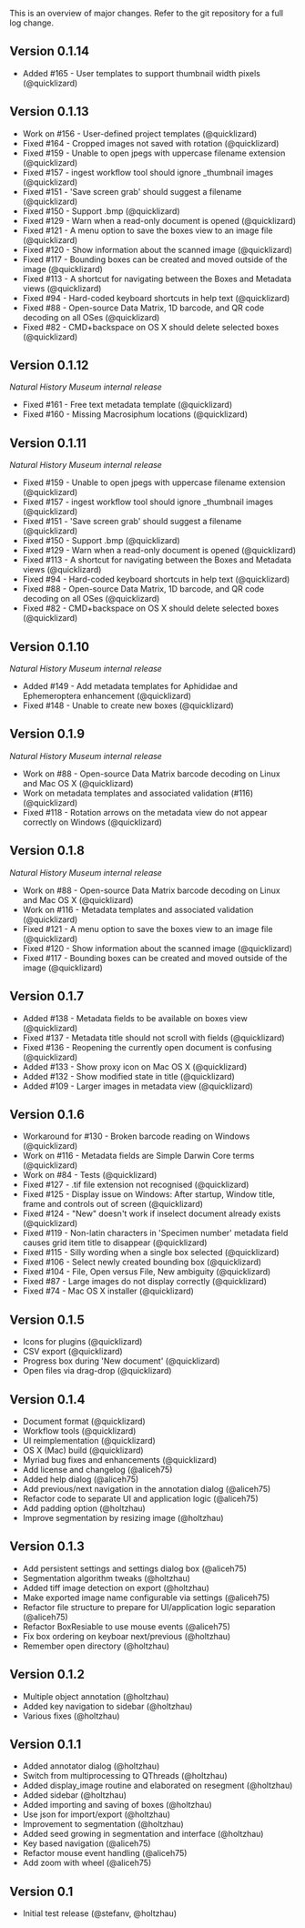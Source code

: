 This is an overview of major changes. Refer to the git repository for a full log change.

Version 0.1.14
-------------
- Added #165 - User templates to support thumbnail width pixels (@quicklizard)

Version 0.1.13
-------------
- Work on #156 - User-defined project templates (@quicklizard)
- Fixed #164 - Cropped images not saved with rotation (@quicklizard)
- Fixed #159 - Unable to open jpegs with uppercase filename extension (@quicklizard)
- Fixed #157 - ingest workflow tool should ignore _thumbnail images (@quicklizard)
- Fixed #151 - 'Save screen grab' should suggest a filename (@quicklizard)
- Fixed #150 - Support .bmp (@quicklizard)
- Fixed #129 - Warn when a read-only document is opened (@quicklizard)
- Fixed #121 - A menu option to save the boxes view to an image file (@quicklizard)
- Fixed #120 - Show information about the scanned image (@quicklizard)
- Fixed #117 - Bounding boxes can be created and moved outside of the image (@quicklizard)
- Fixed #113 - A shortcut for navigating between the Boxes and Metadata views (@quicklizard)
- Fixed #94 - Hard-coded keyboard shortcuts in help text (@quicklizard)
- Fixed #88 - Open-source Data Matrix, 1D barcode, and QR code decoding on all OSes (@quicklizard)
- Fixed #82 - CMD+backspace on OS X should delete selected boxes (@quicklizard)

Version 0.1.12
-------------
*Natural History Museum internal release*
- Fixed #161 - Free text metadata template (@quicklizard)
- Fixed #160 - Missing Macrosiphum locations (@quicklizard)

Version 0.1.11
-------------
*Natural History Museum internal release*
- Fixed #159 - Unable to open jpegs with uppercase filename extension (@quicklizard)
- Fixed #157 - ingest workflow tool should ignore _thumbnail images (@quicklizard)
- Fixed #151 - 'Save screen grab' should suggest a filename (@quicklizard)
- Fixed #150 - Support .bmp (@quicklizard)
- Fixed #129 - Warn when a read-only document is opened (@quicklizard)
- Fixed #113 - A shortcut for navigating between the Boxes and Metadata views (@quicklizard)
- Fixed #94 - Hard-coded keyboard shortcuts in help text (@quicklizard)
- Fixed #88 - Open-source Data Matrix, 1D barcode, and QR code decoding on all OSes (@quicklizard)
- Fixed #82 - CMD+backspace on OS X should delete selected boxes (@quicklizard)

Version 0.1.10
-------------
*Natural History Museum internal release*
- Added #149 - Add metadata templates for Aphididae and Ephemeroptera enhancement (@quicklizard)
- Fixed #148 - Unable to create new boxes (@quicklizard)

Version 0.1.9
-------------
*Natural History Museum internal release*
- Work on #88 - Open-source Data Matrix barcode decoding on Linux and Mac OS X (@quicklizard)
- Work on metadata templates and associated validation (#116) (@quicklizard)
- Fixed #118 - Rotation arrows on the metadata view do not appear correctly on Windows (@quicklizard)

Version 0.1.8
-------------
*Natural History Museum internal release*
- Work on #88 - Open-source Data Matrix barcode decoding on Linux and Mac OS X (@quicklizard)
- Work on #116 - Metadata templates and associated validation (@quicklizard)
- Fixed #121 - A menu option to save the boxes view to an image file (@quicklizard)
- Fixed #120 - Show information about the scanned image (@quicklizard)
- Fixed #117 - Bounding boxes can be created and moved outside of the image (@quicklizard)

Version 0.1.7
-------------
- Added #138 - Metadata fields to be available on boxes view (@quicklizard)
- Fixed #137 - Metadata title should not scroll with fields (@quicklizard)
- Fixed #136 - Reopening the currently open document is confusing (@quicklizard)
- Added #133 - Show proxy icon on Mac OS X (@quicklizard)
- Added #132 - Show modified state in title (@quicklizard)
- Added #109 - Larger images in metadata view (@quicklizard)

Version 0.1.6
-------------
- Workaround for #130 - Broken barcode reading on Windows (@quicklizard)
- Work on #116 - Metadata fields are Simple Darwin Core terms (@quicklizard)
- Work on #84 - Tests (@quicklizard)
- Fixed #127 - .tif file extension not recognised (@quicklizard)
- Fixed #125 - Display issue on Windows: After startup, Window title, frame and controls out of screen (@quicklizard)
- Fixed #124 - "New" doesn't work if inselect document already exists (@quicklizard)
- Fixed #119 - Non-latin characters in 'Specimen number' metadata field causes grid item title to disappear (@quicklizard)
- Fixed #115 - Silly wording when a single box selected (@quicklizard)
- Fixed #106 - Select newly created bounding box (@quicklizard)
- Fixed #104 - File, Open versus File, New ambiguity (@quicklizard)
- Fixed #87 - Large images do not display correctly (@quicklizard)
- Fixed #74 - Mac OS X installer (@quicklizard)

Version 0.1.5
-------------
- Icons for plugins (@quicklizard)
- CSV export (@quicklizard)
- Progress box during 'New document' (@quicklizard)
- Open files via drag-drop (@quicklizard)

Version 0.1.4
-------------
- Document format (@quicklizard)
- Workflow tools (@quicklizard)
- UI reimplementation (@quicklizard)
- OS X (Mac) build (@quicklizard)
- Myriad bug fixes and enhancements (@quicklizard)
- Add license and changelog (@aliceh75)
- Added help dialog (@aliceh75)
- Add previous/next navigation in the annotation dialog (@aliceh75)
- Refactor code to separate UI and application logic (@aliceh75)
- Add padding option (@holtzhau)
- Improve segmentation by resizing image (@holtzhau)

Version 0.1.3
-------------
- Add persistent settings and settings dialog box (@aliceh75)
- Segmentation algorithm tweaks (@holtzhau)
- Added tiff image detection on export (@holtzhau)
- Make exported image name configurable via settings (@aliceh75)
- Refactor file structure to prepare for UI/application logic separation (@aliceh75)
- Refactor BoxResiable to use mouse events (@aliceh75)
- Fix box ordering on keyboar next/previous (@holtzhau)
- Remember open directory (@holtzhau)

Version 0.1.2
-------------
- Multiple object annotation (@holtzhau)
- Added key navigation to sidebar (@holtzhau)
- Various fixes (@holtzhau)

Version 0.1.1
-------------
- Added annotator dialog (@holtzhau)
- Switch from multiprocessing to QThreads (@holtzhau)
- Added display_image routine and elaborated on resegment (@holtzhau)
- Added sidebar (@holtzhau)
- Added importing and saving of boxes (@holtzhau)
- Use json for import/export (@holtzhau)
- Improvement to segmentation (@holtzhau)
- Added seed growing in segmentation and interface (@holtzhau)
- Key based navigation (@aliceh75)
- Refactor mouse event handling (@aliceh75)
- Add zoom with wheel (@aliceh75)

Version 0.1
-----------
- Initial test release (@stefanv, @holtzhau)

